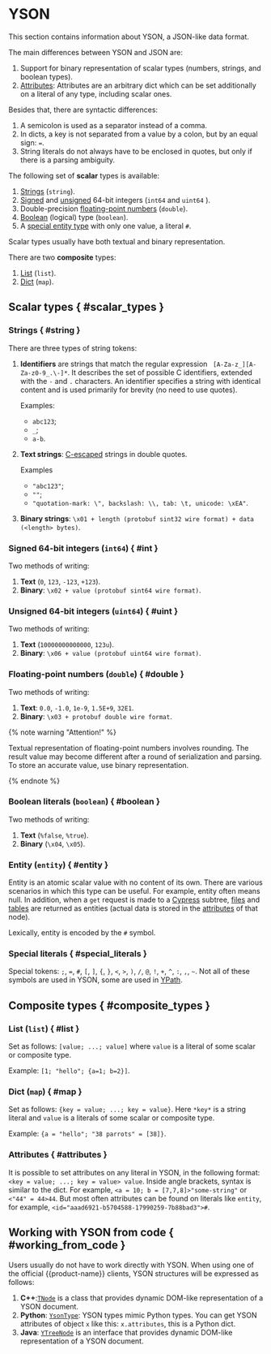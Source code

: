 # YSON

This section contains information about YSON, a JSON-like data format.

The main differences between YSON and JSON are:

1. Support for binary representation of scalar types (numbers, strings, and boolean types).
2. [Attributes](#attributes): Attributes are an arbitrary dict which can be set additionally on a literal of any type, including scalar ones.

Besides that, there are syntactic differences:

1. A semicolon is used as a separator instead of a comma.
2. In dicts, a key is not separated from a value by a colon, but by an equal sign: `=`.
3. String literals do not always have to be enclosed in quotes, but only if there is a parsing ambiguity.

The following set of **scalar** types is available:

1. [Strings](#string) (`string`).
2. [Signed](#int) and [unsigned](#uint) 64-bit integers (`int64` and `uint64` ).
3. Double-precision [floating-point numbers](#double) (`double`).
4. [Boolean](#boolean) (logical) type (`boolean`).
5. A [special entity type](#entity) with only one value, a literal `#`.

Scalar types usually have both textual and binary representation.

There are two **composite** types:

1. [List](#list) (`list`).
2. [Dict](#map) (`map`).

## Scalar types { #scalar_types }

### Strings { #string }

There are three types of string tokens:

1. **Identifiers** are strings that match the regular expression ` [A-Za-z_][A-Za-z0-9_.\-]*`. It describes the set of possible C identifiers, extended with the `-` and `.` characters. An identifier specifies a string with identical content and is used primarily for brevity (no need to use quotes).

   Examples:

   - `abc123`;
   - `_`;
   - `a-b`.

2. **Text strings**: [C-escaped](https://en.wikipedia.org/wiki/Escape_sequences_in_C) strings in double quotes.

   Examples

   - `"abc123"`;
   - `""`;
   - `"quotation-mark: \", backslash: \\, tab: \t, unicode: \xEA"`.

3. **Binary strings**: `\x01 + length (protobuf sint32 wire format) + data (<length> bytes)`.

### Signed 64-bit integers (`int64`) { #int }

Two methods of writing:

1. **Text** (`0`, `123`, `-123`, `+123`).
2. **Binary**: `\x02 + value (protobuf sint64 wire format)`.

### Unsigned 64-bit integers (`uint64`) { #uint }

Two methods of writing:

1. **Text** (`10000000000000`, `123u`).
2. **Binary**: `\x06 + value (protobuf uint64 wire format)`.

### Floating-point numbers (`double`) { #double }

Two methods of writing:

1. **Text**: `0.0`, `-1.0`, `1e-9`, `1.5E+9`, `32E1`.
2. **Binary**: `\x03 + protobuf double wire format`.

{% note warning "Attention!" %}

Textual representation of floating-point numbers involves rounding. The result value may become different after a round of serialization and parsing. To store an accurate value, use binary representation.

{% endnote %}

### Boolean literals (`boolean`) { #boolean }

Two methods of writing:

1. **Text** (`%false`, `%true`).
2. **Binary** (`\x04`, `\x05`).

### Entity (`entity`) { #entity }

Entity is an atomic scalar value with no content of its own. There are various scenarios in which this type can be useful. For example, entity often means null. In addition, when a `get` request is made to a [Cypress](../../../user-guide/storage/cypress.md) subtree, [files](../../../user-guide/storage/objects.md#files) and [tables](../../../user-guide/storage/objects.md#tables) are returned as entities (actual data is stored in the [attributes](#attributes) of that node).

Lexically, entity is encoded by the `#` symbol.

### Special literals { #special_literals }

Special tokens:
`;`, `=`, `#`, `[`, `]`, `{`, `}`, `<`, `>`, `)`, `/`, `@`, `!`, `+`, `^`, `:`, `,`, `~`.
Not all of these symbols are used in YSON, some are used in [YPath](../../../user-guide/storage/ypath.md).

## Composite types { #composite_types }

### List (`list`) { #list }

Set as follows: `[value; ...; value]` where `value` is a literal of some scalar or composite type.

Example: `[1; "hello"; {a=1; b=2}]`.

### Dict (`map`) { #map }

Set as follows: `{key = value; ...; key = value}`. Here `*key*` is a string literal and `value` is a literals of some scalar or composite type.

Example: `{a = "hello"; "38 parrots" = [38]}`.

### Attributes { #attributes }

It is possible to set attributes on any literal in YSON, in the following format: `<key = value; ...; key = value> value`. Inside angle brackets, syntax is similar to the dict. For example, `<a = 10; b = [7,7,8]>"some-string"` or `<"44" = 44>44`. But most often attributes can be found on literals like `entity`, for example, `<id="aaad6921-b5704588-17990259-7b88bad3">#`.

## Working with YSON from code { #working_from_code }

Users usually do not have to work directly with YSON. When using one of the official {{product-name}} clients, YSON structures will be expressed as follows:

1. **C++**:[`TNode`](https://github.com/ytsaurus/ytsaurus/blob/main/library/cpp/yson/node/node.h) is a class that provides dynamic DOM-like representation of a YSON document.
2. **Python**: [`YsonType`](https://github.com/ytsaurus/ytsaurus/blob/main/yt/python/yt/yson/yson_types.py): YSON types mimic Python types. You can get YSON attributes of object `x` like this: `x.attributes`, this is a Python dict.
3. **Java**: [`YTreeNode`](https://github.com/ytsaurus/ytsaurus/blob/main/yt/java/yson-tree/src/main/java/tech/ytsaurus/ysontree/YTreeNode.java) is an interface that provides dynamic DOM-like representation of a YSON document.

